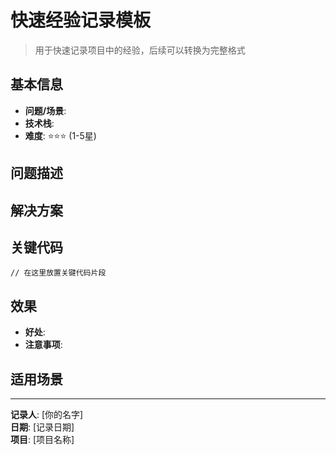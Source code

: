 # 快速经验记录模板

> 用于快速记录项目中的经验，后续可以转换为完整格式

## 基本信息
- **问题/场景**: 
- **技术栈**: 
- **难度**: ⭐⭐⭐ (1-5星)

## 问题描述
<!-- 简单描述遇到的问题或场景 -->

## 解决方案
<!-- 描述你的解决方法 -->

## 关键代码
```语言
// 在这里放置关键代码片段
```

## 效果
- **好处**: 
- **注意事项**: 

## 适用场景
<!-- 什么情况下可以使用这个方案 -->

---
**记录人**: [你的名字]  
**日期**: [记录日期]  
**项目**: [项目名称]
